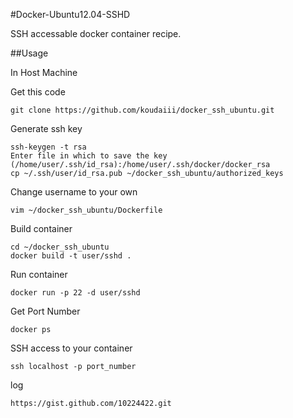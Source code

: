 #Docker-Ubuntu12.04-SSHD

SSH accessable docker container recipe.

##Usage

In Host Machine

Get this code

    git clone https://github.com/koudaiii/docker_ssh_ubuntu.git

Generate ssh key

    ssh-keygen -t rsa
    Enter file in which to save the key (/home/user/.ssh/id_rsa):/home/user/.ssh/docker/docker_rsa
    cp ~/.ssh/user/id_rsa.pub ~/docker_ssh_ubuntu/authorized_keys

Change username to your own

    vim ~/docker_ssh_ubuntu/Dockerfile

Build container

    cd ~/docker_ssh_ubuntu
    docker build -t user/sshd .

Run container

    docker run -p 22 -d user/sshd

Get Port Number

    docker ps

SSH access to your container

    ssh localhost -p port_number

log

    https://gist.github.com/10224422.git

